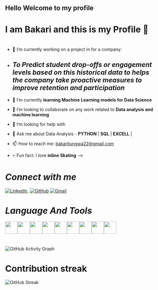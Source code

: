 ## Hello Welcome to my profile
#
# I am **Bakari** and this is my Profile 👋

#
- 🔭 I’m currently working on a project in for a company:

- ## *To Predict student drop-offs or engagement levels based on this historical data to helps the company take proactive measures to improve retention and participation*
  
- 🌱 I’m currently **learning Machine Learning models for Data Science**
- 👯 I’m looking to collaborate on any work related to **Data analysis and machine learning**
- 🤔 I’m looking for help with
- 💬 Ask me about Data Analysis - **PYTHON** | **SQL** | **EXCELL** |
- 📫 How to reach me: bakaritungwa22@gmail.com
  
- ⚡ Fun fact: I love **inline Skating**
-->
  
# ***Connect with me***

[![LinkedIn](https://img.shields.io/badge/LinkedIn-blue?style=for-the-badge&logo=linkedin&logoColor=white)](https://www.linkedin.com/in/linkedin.com/in/bakari-tungwa-087058346/),
[![GitHub](https://img.shields.io/badge/GitHub-000?style=for-the-badge&logo=github&logoColor=white)](https://github.com/bakar-01)
[![Gmail](https://img.shields.io/badge/Gmail-D14836?style=for-the-badge&logo=gmail&logoColor=white)](mailto:your.email@gmail.com)





# ***Language And Tools***
<p allign = "centre"
<!-- Programming Language Icons --><img src="https://cdn.jsdelivr.net/gh/devicons/devicon/icons/c/c-original.svg" width="40" height="40"/><img src="https://cdn.jsdelivr.net/gh/devicons/devicon/icons/cplusplus/cplusplus-original.svg" width="40" height="40"/><img src="https://cdn.jsdelivr.net/gh/devicons/devicon/icons/csharp/csharp-original.svg" width="40" height="40"/><img src="https://cdn.jsdelivr.net/gh/devicons/devicon/icons/java/java-original.svg" width="40" height="40"/><img src="https://cdn.jsdelivr.net/gh/devicons/devicon/icons/javascript/javascript-original.svg" width="40" height="40"/><img src="https://cdn.jsdelivr.net/gh/devicons/devicon/icons/python/python-original.svg" width="40" height="40"/<img src="https://cdn.jsdelivr.net/gh/devicons/devicon/icons/css3/css3-original.svg" width="40" height="40"/><img src="https://cdn.jsdelivr.net/gh/devicons/devicon/icons/html5/html5-original.svg" width="40" height="40"/><img src="https://cdn.jsdelivr.net/gh/devicons/devicon/icons/php/php-original.svg" width="40" height="40"/><img src="https://cdn.jsdelivr.net/gh/devicons/devicon/icons/mysql/mysql-original.svg" width="40" height="40"/>
</p>


#
![GitHub Activity Graph](https://github-readme-activity-graph.vercel.app/graph?username=bakar-01&theme=react-dark)
#
#
# Contribution streak
![GitHub Streak](https://github-readme-streak-stats.herokuapp.com/?user=bakar-01&theme=react)



